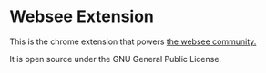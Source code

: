 # Websee Extension

This is the chrome extension that powers [the websee community.](https://www.websee.io/)

It is open source under the GNU General Public License. 